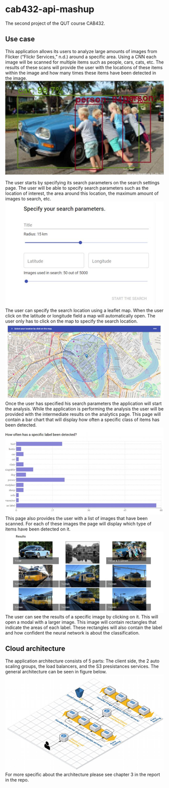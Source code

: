 # cab432-api-mashup
The second project of the QUT course CAB432.


## Use case
This application allows its users to analyze large amounts of images from Flicker (“Flickr
Services,” n.d.) around a specific area. Using a CNN each image will be scanned for multiple items such as people, cars, cats, etc. The results of these scans
will provide the user with the locations of these items within the image and how many times
these items have been detected in the image.
![](images/image1.jpg)

The user starts by specifying its search parameters on the search settings page. The user
will be able to specify search parameters such as the location of interest, the area around
this location, the maximum amount of images to search, etc.
![](images/image2.jpg)
The user can specify the search location using a leaflet map. When the user click on the latitude or longitude
field a map will automatically open. The user only has to click on the map to specify the
search location.
![](images/image3.jpg)
Once the user has specified his search parameters the application will start the analysis.
While the application is performing the analysis the user will be provided with the
intermediate results on the analytics page. This page will contain a bar chart that will display
how often a specific class of items has been detected.
![](images/image4.jpg)
This page also provides the user with a list of images that have been scanned.
For each of these images the page will display which type of items have been detected on it.
![](images/image5.jpg)
The user can see the results of a specific image by clicking on it. This will open a modal with
a larger image. This image will contain rectangles that indicate the areas of each label.
These rectangles will also contain the label and how confident the neural network is about
the classification.

## Cloud architecture
The application architecture consists of 5 parts: The client side, the 2 auto scaling
groups, the load balancers, and the S3 presistances services. The general
architecture can be seen in figure below. 
![](images/image6.jpg)
For more specific about the architecture please see chapter 3 in the report in the repo.